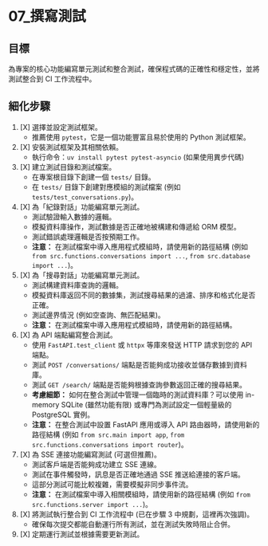 # 07_撰寫測試

## 目標
為專案的核心功能編寫單元測試和整合測試，確保程式碼的正確性和穩定性，並將測試整合到 CI 工作流程中。

## 細化步驟

1.  [X] 選擇並設定測試框架。
    *   推薦使用 `pytest`，它是一個功能豐富且易於使用的 Python 測試框架。
2.  [X] 安裝測試框架及其相關依賴。
    *   執行命令：`uv install pytest pytest-asyncio` (如果使用異步代碼)
3.  [X] 建立測試目錄和測試檔案。
    *   在專案根目錄下創建一個 `tests/` 目錄。
    *   在 `tests/` 目錄下創建對應模組的測試檔案 (例如 `tests/test_conversations.py`)。
4.  [X] 為「紀錄對話」功能編寫單元測試。
    *   測試驗證輸入數據的邏輯。
    *   模擬資料庫操作，測試數據是否正確地被構建和傳遞給 ORM 模型。
    *   測試錯誤處理邏輯是否按預期工作。
    *   **注意：** 在測試檔案中導入應用程式模組時，請使用新的路徑結構 (例如 `from src.functions.conversations import ...`, `from src.database import ...`)。
5.  [X] 為「搜尋對話」功能編寫單元測試。
    *   測試構建資料庫查詢的邏輯。
    *   模擬資料庫返回不同的數據集，測試搜尋結果的過濾、排序和格式化是否正確。
    *   測試邊界情況 (例如空查詢、無匹配結果)。
    *   **注意：** 在測試檔案中導入應用程式模組時，請使用新的路徑結構。
6.  [X] 為 API 端點編寫整合測試。
    *   使用 `FastAPI.test_client` 或 `httpx` 等庫來發送 HTTP 請求到您的 API 端點。
    *   測試 `POST /conversations/` 端點是否能夠成功接收並儲存數據到資料庫。
    *   測試 `GET /search/` 端點是否能夠根據查詢參數返回正確的搜尋結果。
    *   **考慮細節：** 如何在整合測試中管理一個臨時的測試資料庫？可以使用 in-memory SQLite (雖然功能有限) 或專門為測試設定一個輕量級的 PostgreSQL 實例。
    *   **注意：** 在整合測試中設置 FastAPI 應用或導入 API 路由器時，請使用新的路徑結構 (例如 `from src.main import app`, `from src.functions.conversations import router`)。
7.  [X] 為 SSE 連接功能編寫測試 (可選但推薦)。
    *   測試客戶端是否能夠成功建立 SSE 連線。
    *   測試在事件觸發時，訊息是否正確地通過 SSE 推送給連接的客戶端。
    *   這部分測試可能比較複雜，需要模擬非同步事件流。
    *   **注意：** 在測試檔案中導入相關模組時，請使用新的路徑結構 (例如 `from src.functions.server import ...`)。
8.  [X] 將測試執行整合到 CI 工作流程中 (已在步驟 3 中規劃，這裡再次強調)。
    *   確保每次提交都能自動運行所有測試，並在測試失敗時阻止合併。
9.  [X] 定期運行測試並根據需要更新測試。 